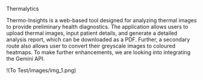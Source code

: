 Thermalytics

Thermo-Insights is a web-based tool designed for analyzing thermal images to provide preliminary health diagnostics. The application allows users to upload thermal images, input patient details, and generate a detailed analysis report, which can be downloaded as a PDF. Further, a secondary route also allows user to convert their greyscale images to coloured heatmaps. 
To make further enhancements, we are looking into integrating the Gemini API.

!(To Test/images/img_1.png)